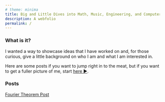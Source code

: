 ```yaml
---
# theme: minima
title: Big and Little Dives into Math, Music, Engineering, and Computer Science
description: A webfolio
permalink: /
---
```


### What is it?

I wanted a way to showcase ideas that I have worked on and, for those curious, give a little background on who I am and what I am interested in. 

Here are some posts if you want to jump right in to the meat, but if you want to get a fuller picture of me, start [here :arrow_forward:](./README.html).

### Posts
[Fourier Theorem Post](./fourier_theorem_page/fourier_theorem.html)